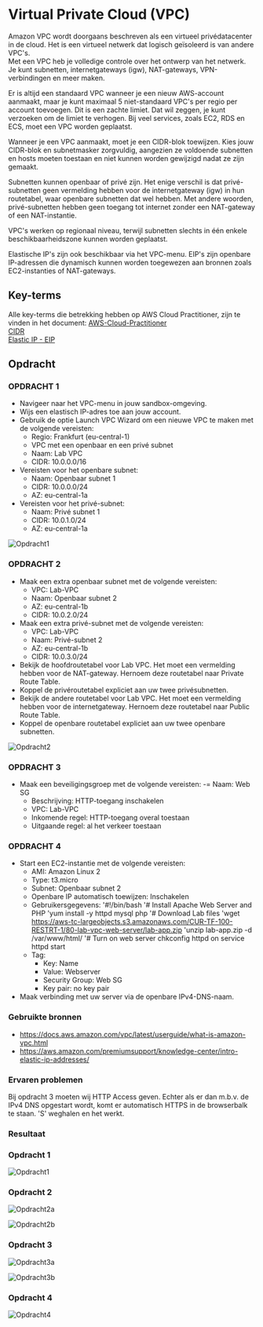 # Virtual Private Cloud (VPC)
Amazon VPC wordt doorgaans beschreven als een virtueel privédatacenter in de cloud. Het is een virtueel netwerk dat logisch geïsoleerd is van andere VPC's.  
Met een VPC heb je volledige controle over het ontwerp van het netwerk. Je kunt subnetten, internetgateways (igw), NAT-gateways, VPN-verbindingen en meer maken.

Er is altijd een standaard VPC wanneer je een nieuw AWS-account aanmaakt, maar je kunt maximaal 5 niet-standaard VPC's per regio per account toevoegen. Dit is een zachte limiet. Dat wil zeggen, je kunt verzoeken om de limiet te verhogen.
Bij veel services, zoals EC2, RDS en ECS, moet een VPC worden geplaatst.

Wanneer je een VPC aanmaakt, moet je een CIDR-blok toewijzen. Kies jouw CIDR-blok en subnetmasker zorgvuldig, aangezien ze voldoende subnetten en hosts moeten toestaan en niet kunnen worden gewijzigd nadat ze zijn gemaakt.

Subnetten kunnen openbaar of privé zijn. Het enige verschil is dat privé-subnetten geen vermelding hebben voor de internetgateway (igw) in hun routetabel, waar openbare subnetten dat wel hebben. Met andere woorden, privé-subnetten hebben geen toegang tot internet zonder een NAT-gateway of een NAT-instantie.

VPC's werken op regionaal niveau, terwijl subnetten slechts in één enkele beschikbaarheidszone kunnen worden geplaatst.

Elastische IP's zijn ook beschikbaar via het VPC-menu. EIP's zijn openbare IP-adressen die dynamisch kunnen worden toegewezen aan bronnen zoals EC2-instanties of NAT-gateways.

## Key-terms
Alle key-terms die betrekking hebben op AWS Cloud Practitioner, zijn te vinden in het document: [AWS-Cloud-Practitioner](../beschrijvingen/aws-cloud-practitioner.md)  
[CIDR](../beschrijvingen/aws-cloud-practitioner.md#CIDR)  
[Elastic IP - EIP](../beschrijvingen/aws-cloud-practitioner.md#Elastic-IP)  

## Opdracht
### OPDRACHT 1
- Navigeer naar het VPC-menu in jouw sandbox-omgeving.
- Wijs een elastisch IP-adres toe aan jouw account.
- Gebruik de optie Launch VPC Wizard om een nieuwe VPC te maken met de volgende vereisten:
    - Regio: Frankfurt (eu-central-1)
    - VPC met een openbaar en een privé subnet
    - Naam: Lab VPC
    - CIDR: 10.0.0.0/16
- Vereisten voor het openbare subnet:
    - Naam: Openbaar subnet 1
    - CIDR: 10.0.0.0/24
    - AZ: eu-central-1a
- Vereisten voor het privé-subnet:
    - Naam: Privé subnet 1
    - CIDR: 10.0.1.0/24
    - AZ: eu-central-1a

![Opdracht1](../00_includes/AWS-15-opdracht1.png)

### OPDRACHT 2
- Maak een extra openbaar subnet met de volgende vereisten:
    - VPC: Lab-VPC
    - Naam: Openbaar subnet 2
    - AZ: eu-central-1b
    - CIDR: 10.0.2.0/24
- Maak een extra privé-subnet met de volgende vereisten:
    - VPC: Lab-VPC
    - Naam: Privé-subnet 2
    - AZ: eu-central-1b
    - CIDR: 10.0.3.0/24
- Bekijk de hoofdroutetabel voor Lab VPC. Het moet een vermelding hebben voor de NAT-gateway. Hernoem deze routetabel naar Private Route Table.
- Koppel de privéroutetabel expliciet aan uw twee privésubnetten.
- Bekijk de andere routetabel voor Lab VPC. Het moet een vermelding hebben voor de internetgateway. Hernoem deze routetabel naar Public Route Table.
- Koppel de openbare routetabel expliciet aan uw twee openbare subnetten.

![Opdracht2](../00_includes/AWS-15-opdracht2.png)

### OPDRACHT 3
- Maak een beveiligingsgroep met de volgende vereisten:
    -= Naam: Web SG
    - Beschrijving: HTTP-toegang inschakelen
    - VPC: Lab-VPC
    - Inkomende regel: HTTP-toegang overal toestaan
    - Uitgaande regel: al het verkeer toestaan

### OPDRACHT 4
- Start een EC2-instantie met de volgende vereisten:
    - AMI: Amazon Linux 2
    - Type: t3.micro
    - Subnet: Openbaar subnet 2
    - Openbare IP automatisch toewijzen: Inschakelen
    - Gebruikersgegevens:
        '#!/bin/bash
        '# Install Apache Web Server and PHP
        'yum install -y httpd mysql php
        '# Download Lab files
        'wget https://aws-tc-largeobjects.s3.amazonaws.com/CUR-TF-100-RESTRT-1/80-lab-vpc-web-server/lab-app.zip
        'unzip lab-app.zip -d /var/www/html/
        '# Turn on web server
        chkconfig httpd on
        service httpd start
    - Tag:
        - Key: Name
        - Value: Webserver
        - Security Group: Web SG
        - Key pair: no key pair
- Maak verbinding met uw server via de openbare IPv4-DNS-naam.

### Gebruikte bronnen
- https://docs.aws.amazon.com/vpc/latest/userguide/what-is-amazon-vpc.html  
- https://aws.amazon.com/premiumsupport/knowledge-center/intro-elastic-ip-addresses/  

### Ervaren problemen
Bij opdracht 3 moeten wij HTTP Access geven. Echter als er dan m.b.v. de IPv4 DNS opgestart wordt, komt er automatisch HTTPS in de browserbalk te staan. 'S' weghalen en het werkt.

### Resultaat
### Opdracht 1
![Opdracht1](../00_includes/AWS-15a.png)

### Opdracht 2
![Opdracht2a](../00_includes/AWS-15b.png)

![Opdracht2b](../00_includes/AWS-15c.png)

### Opdracht 3
![Opdracht3a](../00_includes/AWS-15d.png)

![Opdracht3b](../00_includes/AWS-15e.png)

### Opdracht 4
![Opdracht4](../00_includes/AWS-15f.png)
